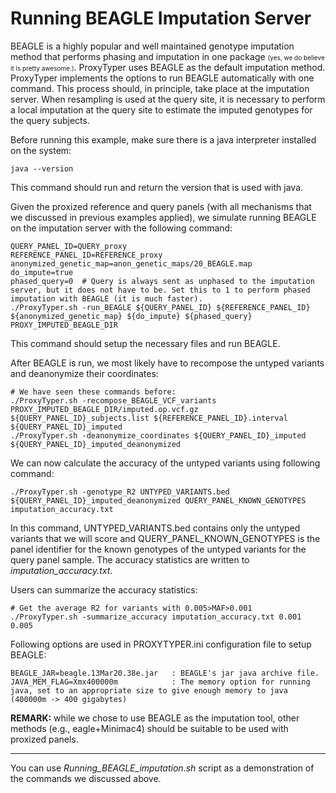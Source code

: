 # Running BEAGLE Imputation Server

BEAGLE is a highly popular and well maintained genotype imputation method that performs phasing and imputation in one package <span style="font-size:10px;">(yes, we do believe it is pretty awesome.)</span>. ProxyTyper uses BEAGLE as the default imputation method. ProxyTyper implements the options to run BEAGLE automatically with one command. This process should, in principle, take place at the imputation server. When resampling is used at the query site, it is necessary to perform a local imputation at the query site to estimate the imputed genotypes for the query subjects. 

Before running this example, make sure there is a java interpreter installed on the system:
```
java --version
```
This command should run and return the version that is used with java.

Given the proxized reference and query panels (with all mechanisms that we discussed in previous examples applied), we simulate running BEAGLE on the imputation server with the following command:
```
QUERY_PANEL_ID=QUERY_proxy
REFERENCE_PANEL_ID=REFERENCE_proxy
anonymized_genetic_map=anon_genetic_maps/20_BEAGLE.map
do_impute=true
phased_query=0  # Query is always sent as unphased to the imputation server, but it does not have to be. Set this to 1 to perform phased imputation with BEAGLE (it is much faster).
./ProxyTyper.sh -run_BEAGLE ${QUERY_PANEL_ID} ${REFERENCE_PANEL_ID} ${anonymized_genetic_map} ${do_impute} ${phased_query} PROXY_IMPUTED_BEAGLE_DIR
```
This command should setup the necessary files and run BEAGLE.

After BEAGLE is run, we most likely have to recompose the untyped variants and deanonymize their coordinates:
```
# We have seen these commands before:
./ProxyTyper.sh -recompose_BEAGLE_VCF_variants PROXY_IMPUTED_BEAGLE_DIR/imputed.op.vcf.gz ${QUERY_PANEL_ID}_subjects.list ${REFERENCE_PANEL_ID}.interval ${QUERY_PANEL_ID}_imputed
./ProxyTyper.sh -deanonymize_coordinates ${QUERY_PANEL_ID}_imputed ${QUERY_PANEL_ID}_imputed_deanonymized
```

We can now calculate the accuracy of the untyped variants using following command:
```
./ProxyTyper.sh -genotype_R2 UNTYPED_VARIANTS.bed ${QUERY_PANEL_ID}_imputed_deanonymized QUERY_PANEL_KNOWN_GENOTYPES imputation_accuracy.txt
```
In this command, UNTYPED_VARIANTS.bed contains only the untyped variants that we will score and QUERY_PANEL_KNOWN_GENOTYPES is the panel identifier for the known genotypes of the untyped variants for the query panel sample. The accuracy statistics are written to *imputation_accuracy.txt*.

Users can summarize the accuracy statistics:
```
# Get the average R2 for variants with 0.005>MAF>0.001
./ProxyTyper.sh -summarize_accuracy imputation_accuracy.txt 0.001 0.005
```

Following options are used in PROXYTYPER.ini configuration file to setup BEAGLE:
```
BEAGLE_JAR=beagle.13Mar20.38e.jar   : BEAGLE's jar java archive file.
JAVA_MEM_FLAG=Xmx400000m            : The memory option for running java, set to an appropriate size to give enough memory to java (400000m -> 400 gigabytes)
```

**REMARK:** while we chose to use BEAGLE as the imputation tool, other methods (e.g., eagle+Minimac4) should be suitable to be used with proxized panels.

---

You can use *Running_BEAGLE_imputation.sh* script as a demonstration of the commands we discussed above.